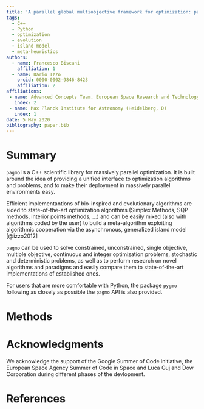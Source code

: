 ```yaml
---
title: 'A parallel global multiobjective framework for optimization: pagmo'
tags:
  - C++
  - Python
  - optimization
  - evolution
  - island model
  - meta-heuristics
authors:
  - name: Francesco Biscani
    affiliation: 1
  - name: Dario Izzo
    orcid: 0000-0002-9846-8423
    affiliation: 2
affiliations:
 - name: Advanced Concepts Team, European Space Research and Technology Center (Noordwijk, NL)
   index: 2
 - name: Max Planck Institute for Astronomy (Heidelberg, D)
   index: 1
date: 5 May 2020
bibliography: paper.bib
---
```


# Summary

`pagmo` is a C++ scientific library for massively parallel optimization. It is built around the idea of providing a unified interface to optimization algorithms and problems, and to make their deployment in massively parallel environments easy.

Efficient implementantions of bio-inspired and evolutionary algorithms are sided to state-of-the-art optimization algorithms (Simplex Methods, SQP methods, interior points methods, …) and can be easily mixed (also with algorithms coded by the user) to build a meta-algorithm exploiting algorithmic cooperation via the asynchronous, generalized island model [@izzo2012]

`pagmo` can be used to solve constrained, unconstrained, single objective, multiple objective, continuous and integer optimization problems, stochastic and deterministic problems, as well as to perform research on novel algorithms and paradigms and easily compare them to state-of-the-art implementations of established ones.

For users that are more comfortable with Python, the package `pygmo` following as closely as possible the `pagmo` API is also provided.

# Methods 

# Acknowledgments
We acknowledge the support of the Google Summer of Code initiative, the European Space Agency Summer of Code in Space and Luca Guj and Dow Corporation during different phases of the devlopment.

# References